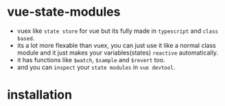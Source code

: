 # vue-state-modules
- vuex like `state store` for vue but its fully made in `typescript` and `class based`.
- its a lot more flexable than vuex, you can just use it like a normal class module and it just makes your variables(states) `reactive` automatically.
- it has functions like `$watch`, `$sample` and `$revert` too.
- and you can `inspect` your `state modules` in `vue devtool`.

# installation